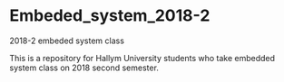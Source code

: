 # Embeded_system_2018-2
2018-2 embeded system class

This is a repository for Hallym University students who take embedded system class on 2018 second semester.
